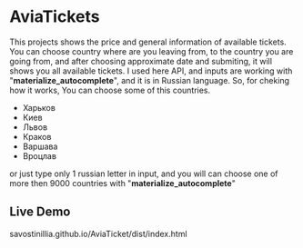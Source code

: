 # AviaTickets
  This projects shows the price and general information of available tickets. 
  You can choose country where are you leaving from, to the country you are going from, and after choosing approximate date and submiting, 
  it will shows you all available tickets.
  I used here API, and inputs are working with "**materialize_autocomplete**", and it is in Russian language. So, for cheking how it works,
  You can choose some of this countries.
  
  - Харьков
  - Киев 
  - Львов
  - Краков 
  - Варшава
  - Вроцлав 

  or just type only 1 russian letter in input, and you will can choose one of more then 9000 countries with "**materialize_autocomplete**"

## Live Demo 
  savostinillia.github.io/AviaTicket/dist/index.html
